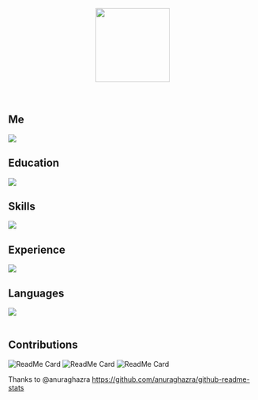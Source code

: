 <br>
<br>
<br>

<div align="center">
  <img src="https://raw.githubusercontent.com/soroushchehresa/github-readme-linkedin/master/linkedin-github.png" width="150" />
</div>

<br>
<br>

## Me

<img src="https://github-readme-linkedin-4d8hd4g2p-jether2011.vercel.app/user?username=jetherodrigues" />

## Education

<img src="https://github-readme-linkedin-4d8hd4g2p-jether2011.vercel.app/education?username=jetherodrigues" />

## Skills

<img src="https://github-readme-linkedin-4d8hd4g2p-jether2011.vercel.app/skills?username=jetherodrigues" />

## Experience

<img src="https://github-readme-linkedin-4d8hd4g2p-jether2011.vercel.app/experience?username=jetherodrigues" />

## Languages

<img src="https://github-readme-linkedin-4d8hd4g2p-jether2011.vercel.app/languages?username=jetherodrigues" />

<br>
<br>

## Contributions

![ReadMe Card](https://github-readme-stats.vercel.app/api/pin/?username=jether2011&repo=kotlin-studies)
![ReadMe Card](https://github-readme-stats.vercel.app/api/pin/?username=jether2011&repo=spring-testcontainers-demo)
![ReadMe Card](https://github-readme-stats.vercel.app/api/pin/?username=jether2011&repo=iot-api)


Thanks to @anuraghazra https://github.com/anuraghazra/github-readme-stats
